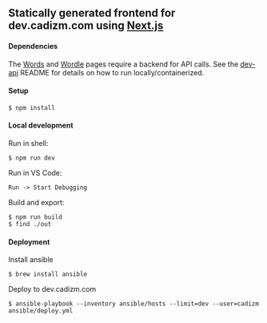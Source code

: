 ## Statically generated frontend for dev.cadizm.com using [Next.js](https://nextjs.org/)

#### Dependencies

The [Words](./pages/words.tsx) and [Wordle](./pages/wordle.tsx) pages require a backend
for API calls. See the [dev-api](https://github.com/cadizm/dev-api#readme) README for
details on how to run locally/containerized.


#### Setup

```shell
$ npm install
```

#### Local development

Run in shell:

```shell
$ npm run dev
```

Run in VS Code:

```shell
Run -> Start Debugging
```

Build and export:

```
$ npm run build
$ find ./out
```

#### Deployment

Install ansible

```shell
$ brew install ansible
```

Deploy to dev.cadizm.com

```shell
$ ansible-playbook --inventory ansible/hosts --limit=dev --user=cadizm ansible/deploy.yml
```
